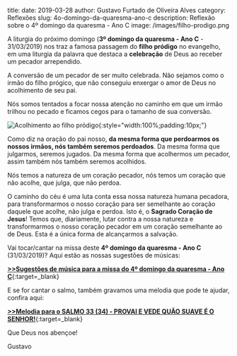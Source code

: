title: 
date: 2019-03-28
author: Gustavo Furtado de Oliveira Alves
category: Reflexões
slug: 4o-domingo-da-quaresma-ano-c
description: Reflexão sobre o 4º domingo da quaresma - Ano C
image: /images/filho-prodigo.png

A liturgia do próximo domingo (**3º domingo da quaresma - Ano C** - 31/03/2019) nos traz a famosa passagem do **filho pródigo** no evangelho,
em uma liturgia da palavra que destaca a **celebração** de Deus ao receber um pecador arrependido.

A conversão de um pecador de ser muito celebrada. Não sejamos como o irmão do filho prógico, que não conseguiu enxergar o amor de Deus
no acolhimento de seu pai.

Nós somos tentados a focar nossa atenção no caminho em que um irmão trilhou no pecado e ficamos cegos para o tamanho de sua conversão.

![Acolhimento ao filho pródigo](/images/filho-prodigo.png){:style="width:100%;padding:10px;"}

Como diz na oração do pai nosso, **da mesma forma que perdoarmos os nossos irmãos, nós também seremos perdoados**.
Da mesma forma que julgarmos, seremos jugados. Da mesma forma que acolhermos um pecador, assim também nós também seremos acolhidos.

Nós temos a natureza de um coração pecador, nós temos um coração que não acolhe, que julga, que não perdoa.

O caminho do céu é uma luta conta essa nossa natureza humana pecadora, para transformarmos o nosso coração para ser semelhante
ao coração daquele que acolhe, não julga e perdoa. Isto é, o **Sagrado Coração de Jesus**!
Temos que, diariamente, lutar contra a nossa natureza e transformarmos o nosso coração pecador em um coração semelhante ao de Deus.
Esta é a única forma de alcançarmos a salvação.

Vai tocar/cantar na missa deste **4º domingo da quaresma - Ano C** (31/03/2019)? Aqui estão as nossas sugestões de músicas:

[**>>Sugestões de música para a missa do 4º domingo da quaresma - Ano C**](https://musicasparamissa.com.br/sugestoes-para/4o-domingo-da-quaresma-ano-c){:target=\_blank}

E se for cantar o salmo, também gravamos uma melodia que pode te ajudar, confira aqui:

[**>>Melodia para o SALMO 33 (34) - PROVAI E VEDE QUÃO SUAVE É O SENHOR!**](https://musicasparamissa.com.br/musica/salmo-33-34-provai-e-vede-quao/){:target=\_blank}

Que Deus nos abençoe!

Gustavo
